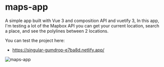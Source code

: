 # maps-app
A simple app built with Vue 3 and composition API and vuetify 3, In this app, I'm testing a lot of the Mapbox API you can get your current location, search a place, and see the polylines between 2 locations. 

You can test the project here:
- https://singular-gumdrop-e7ba8d.netlify.app/


![maps-app](https://github.com/victorsdd01/maps-app/assets/61807238/b9ca80d8-85b0-45b4-8f40-cd852ff4375e)





